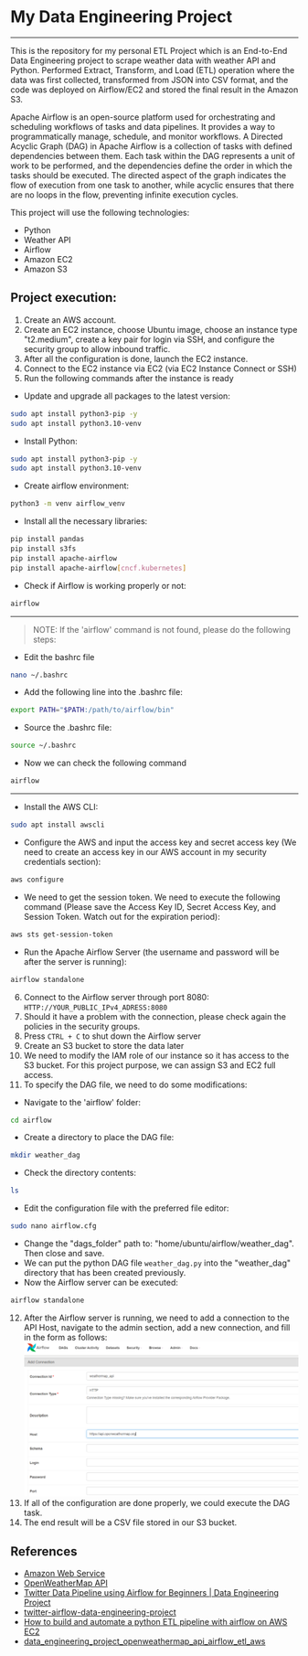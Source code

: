 # My Data Engineering Project
---
This is the repository for my personal ETL Project which is an End-to-End Data Engineering project to scrape weather data with weather API and Python. Performed Extract, Transform, and Load (ETL) operation where the data was first collected, transformed from JSON into CSV format, and the code was deployed on Airflow/EC2 and stored the final result in the Amazon S3.

Apache Airflow is an open-source platform used for orchestrating and scheduling workflows of tasks and data pipelines. It provides a way to programmatically manage, schedule, and monitor workflows. A Directed Acyclic Graph (DAG) in Apache Airflow is a collection of tasks with defined dependencies between them. Each task within the DAG represents a unit of work to be performed, and the dependencies define the order in which the tasks should be executed. The directed aspect of the graph indicates the flow of execution from one task to another, while acyclic ensures that there are no loops in the flow, preventing infinite execution cycles.

This project will use the following technologies:
- Python
- Weather API
- Airflow
- Amazon EC2
- Amazon S3

## Project execution:
1. Create an AWS account.
2. Create an EC2 instance, choose Ubuntu image, choose an instance type "t2.medium", create a key pair for login via SSH, and configure the security group to allow inbound traffic.
3. After all the configuration is done, launch the EC2 instance.
4. Connect to the EC2 instance via EC2 (via EC2 Instance Connect or SSH)
5. Run the following commands after the instance is ready
* Update and upgrade all packages to the latest version:
```bash
sudo apt install python3-pip -y
sudo apt install python3.10-venv
```
* Install Python:
```bash
sudo apt install python3-pip -y
sudo apt install python3.10-venv
```
* Create airflow environment:
```bash
python3 -m venv airflow_venv
```
* Install all the necessary libraries:
```bash
pip install pandas
pip install s3fs
pip install apache-airflow
pip install apache-airflow[cncf.kubernetes]
```
* Check if Airflow is working properly or not:
```bash
airflow
```
---
> NOTE: If the 'airflow' command is not found, please do the following steps:
* Edit the bashrc file
```bash
nano ~/.bashrc
```
* Add the following line into the .bashrc file:
```bash
export PATH="$PATH:/path/to/airflow/bin"
```
* Source the .bashrc file:
```bash
source ~/.bashrc
```
* Now we can check the following command
```bash
airflow
```
---
* Install the AWS CLI:
```bash
sudo apt install awscli
```
* Configure the AWS and input the access key and secret access key (We need to create an access key in our AWS account in my security credentials section):
```bash
aws configure
```
* We need to get the session token. We need to execute the following command (Please save the Access Key ID, Secret Access Key, and Session Token. Watch out for the expiration period):
```bash
aws sts get-session-token
```
* Run the Apache Airflow Server (the username and password will be after the server is running):
```bash
airflow standalone
```
6. Connect to the Airflow server through port 8080: ``HTTP://YOUR_PUBLIC_IPv4_ADRESS:8080``
7. Should it have a problem with the connection, please check again the policies in the security groups.
8. Press `CTRL + C` to shut down the Airflow server
9. Create an S3 bucket to store the data later
10. We need to modify the IAM role of our instance so it has access to the S3 bucket. For this project purpose, we can assign S3 and EC2 full access.
11. To specify the DAG file, we need to do some modifications:
* Navigate to the 'airflow' folder:
```bash
cd airflow
```
* Create a directory to place the DAG file:
```bash
mkdir weather_dag
```
* Check the directory contents:
```bash
ls
```
* Edit the configuration file with the preferred file editor:
```bash
sudo nano airflow.cfg
```
* Change the "dags_folder" path to: "home/ubuntu/airflow/weather_dag". Then close and save.
* We can put the python DAG file ``weather_dag.py`` into the "weather_dag" directory that has been created previously.
* Now the Airflow server can be executed:
```bash
airflow standalone
```
12. After the Airflow server is running, we need to add a connection to the API Host, navigate to the admin section, add a new connection, and fill in the form as follows:
![Airflow Add Connection Image](https://github.com/brmil07/Weather_ETL_Project/blob/main/add_connection_airflow.png)
13. If all of the configuration are done properly, we could execute the DAG task.
14. The end result will be a CSV file stored in our S3 bucket.

## References
* [Amazon Web Service](https://aws.amazon.com)
* [OpenWeatherMap API](https://openweathermap.org/api)
* [Twitter Data Pipeline using Airflow for Beginners | Data Engineering Project](https://youtu.be/q8q3OFFfY6c?si=GW8joWF8WDc0vRY-)
* [twitter-airflow-data-engineering-project](https://github.com/darshilparmar/twitter-airflow-data-engineering-project)
* [How to build and automate a python ETL pipeline with airflow on AWS EC2](https://youtu.be/uhQ54Dgp6To?si=lagZrfgKqbNbrTrJ)
* [data_engineering_project_openweathermap_api_airflow_etl_aws](https://github.com/YemiOla/data_engineering_project_openweathermap_api_airflow_etl_aws)
